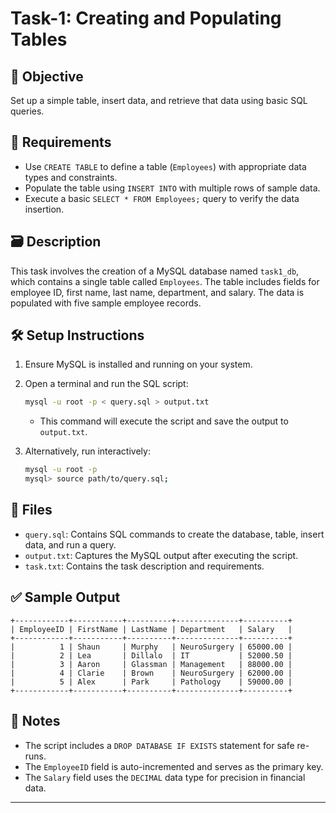 
# Task-1: Creating and Populating Tables

## 🧠 Objective

Set up a simple table, insert data, and retrieve that data using basic SQL queries.

## 📌 Requirements

- Use `CREATE TABLE` to define a table (`Employees`) with appropriate data types and constraints.
- Populate the table using `INSERT INTO` with multiple rows of sample data.
- Execute a basic `SELECT * FROM Employees;` query to verify the data insertion.

## 🗃️ Description

This task involves the creation of a MySQL database named `task1_db`, which contains a single table called `Employees`. The table includes fields for employee ID, first name, last name, department, and salary. The data is populated with five sample employee records.

## 🛠️ Setup Instructions

1. Ensure MySQL is installed and running on your system.
2. Open a terminal and run the SQL script:
   ```bash
   mysql -u root -p < query.sql > output.txt
   ```
   - This command will execute the script and save the output to `output.txt`.

3. Alternatively, run interactively:
   ```bash
   mysql -u root -p
   mysql> source path/to/query.sql;
   ```

## 📂 Files

- `query.sql`: Contains SQL commands to create the database, table, insert data, and run a query.
- `output.txt`: Captures the MySQL output after executing the script.
- `task.txt`: Contains the task description and requirements.

## ✅ Sample Output

```
+------------+-----------+----------+--------------+----------+
| EmployeeID | FirstName | LastName | Department   | Salary   |
+------------+-----------+----------+--------------+----------+
|          1 | Shaun     | Murphy   | NeuroSurgery | 65000.00 |
|          2 | Lea       | Dillalo  | IT           | 52000.50 |
|          3 | Aaron     | Glassman | Management   | 88000.00 |
|          4 | Clarie    | Brown    | NeuroSurgery | 62000.00 |
|          5 | Alex      | Park     | Pathology    | 59000.00 |
+------------+-----------+----------+--------------+----------+
```

## 📎 Notes

- The script includes a `DROP DATABASE IF EXISTS` statement for safe re-runs.
- The `EmployeeID` field is auto-incremented and serves as the primary key.
- The `Salary` field uses the `DECIMAL` data type for precision in financial data.

---
